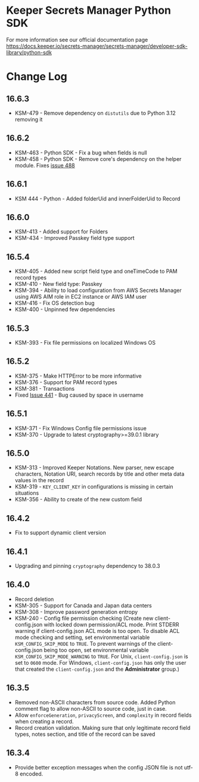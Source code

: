 # Keeper Secrets Manager Python SDK

For more information see our official documentation page https://docs.keeper.io/secrets-manager/secrets-manager/developer-sdk-library/python-sdk

# Change Log

## 16.6.3
* KSM-479 - Remove dependency on `distutils` due to Python 3.12 removing it

## 16.6.2
* KSM-463 - Python SDK - Fix a bug when fields is null
* KSM-458 - Python SDK - Remove core's dependency on the helper module. Fixes [issue 488](https://github.com/Keeper-Security/secrets-manager/issues/488)

## 16.6.1
* KSM 444 - Python - Added folderUid and innerFolderUid to Record

## 16.6.0
* KSM-413 - Added support for Folders
* KSM-434 - Improved Passkey field type support

## 16.5.4
* KSM-405 - Added new script field type and oneTimeCode to PAM record types
* KSM-410 - New field type: Passkey
* KSM-394 - Ability to load configuration from AWS Secrets Manager using AWS AIM role in EC2 instance or AWS IAM user
* KSM-416 - Fix OS detection bug
* KSM-400 - Unpinned few dependencies

## 16.5.3
* KSM-393 - Fix file permissions on localized Windows OS

## 16.5.2
* KSM-375 - Make HTTPError to be more informative
* KSM-376 - Support for PAM record types
* KSM-381 - Transactions
* Fixed [Issue 441](https://github.com/Keeper-Security/secrets-manager/issues/441) - Bug caused by space in username

## 16.5.1
* KSM-371 - Fix Windows Config file permissions issue
* KSM-370 - Upgrade to latest cryptography>=39.0.1 library

## 16.5.0
* KSM-313 - Improved Keeper Notations. New parser, new escape characters, Notation URI, search records by title and other meta data values in the record
* KSM-319 - `KEY_CLIENT_KEY` in configurations is missing in certain situations
* KSM-356 - Ability to create of the new custom field

## 16.4.2
* Fix to support dynamic client version

## 16.4.1
* Upgrading and pinning `cryptography` dependency to 38.0.3

## 16.4.0
* Record deletion
* KSM-305 - Support for Canada and Japan data centers
* KSM-308 - Improve password generation entropy
* KSM-240 - Config file permission checking (Create new client-config.json with locked down permission/ACL mode. Print STDERR warning if client-config.json ACL mode is too
  open. To disable ACL mode checking and setting, set environmental variable `KSM_CONFIG_SKIP_MODE` to `TRUE`. To prevent
  warnings of the client-config.json being too open, set environmental variable `KSM_CONFIG_SKIP_MODE_WARNING` to `TRUE`.
  For Unix, `client-config.json` is set to `0600` mode. For Windows, `client-config.json` has only the user that created
  the `client-config.json` and the **Administrator** group.)



## 16.3.5

* Removed non-ASCII characters from source code. Added Python comment flag to allow non-ASCII to source code, just in
case.
* Allow `enforceGeneration`, `privacyScreen`, and `complexity` in record fields when creating a record.
* Record creation validation. Making sure that only legitimate record field types, notes section, and title of the record can be saved

## 16.3.4

* Provide better exception messages when the config JSON file is not utf-8 encoded.
